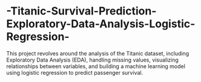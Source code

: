 # -Titanic-Survival-Prediction-Exploratory-Data-Analysis-Logistic-Regression-
This project revolves around the analysis of the Titanic dataset, including Exploratory Data Analysis (EDA), handling missing values, visualizing relationships between variables, and building a machine learning model using logistic regression to predict passenger survival.
